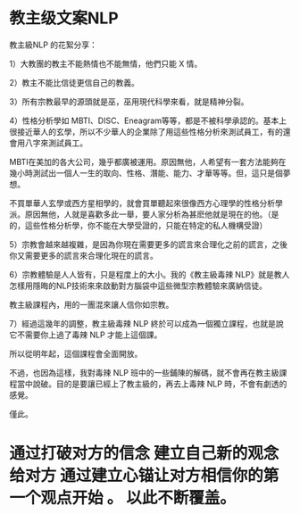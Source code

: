 
# 教主级文案NLP 

教主級NLP 的花絮分享：

1）大教團的教主不能熱情也不能無情，他們只能 X 情。

2）教主不能比信徒更信自己的教義。

3）所有宗教最早的源頭就是巫，巫用現代科學來看，就是精神分裂。

4）性格分析學如 MBTI、DISC、Eneagram等等，都是不被科學承認的。基本上很接近華人的玄學，所以不少華人的企業除了用這些性格分析來測試員工，有的還會用八字來測試員工。

MBTI在美加的各大公司，幾乎都廣被運用。原因無他，人希望有一套方法能夠在幾小時測試出一個人一生的取向、性格、潛能、能力、才華等等。但，這只是個夢想。

不買單華人玄學或西方星相學的，就會買單聽起來很像西方心理學的性格分析學派。原因無他，人就是喜歡多此一舉，要人家分析為甚麽他就是現在的他。（是的，這些性格分析學，你不能在大學受證的，只能在特定的私人機構受證）

5）宗教會越來越複雜，是因為你現在需要更多的謊言來合理化之前的謊言，之後你又需要更多的謊言來合理化現在的謊言。

6）宗教體驗是人人皆有，只是程度上的大小。我的《教主級毒辣 NLP》就是教人怎樣用隱晦的NLP技術來來啟動對方腦袋中這些微型宗教體驗來廣納信徒。

教主級課程內，用的一團混來讓人信你如宗教。

7）經過這幾年的調整，教主級毒辣 NLP 終於可以成為一個獨立課程，也就是說它不需要你上過了毒辣 NLP 才能上這個課。

所以從明年起，這個課程會全面開放。

不過，也因為這樣，我對毒辣 NLP 班中的一些鋪陳的解碼，就不會再在教主級課程當中說破。目的是要讓已經上了教主級的，再去上毒辣 NLP 時，不會有劇透的感覺。

僅此。




# 通过打破对方的信念 建立自己新的观念给对方  通过建立心锚让对方相信你的第一个观点开始 。  以此不断覆盖。

